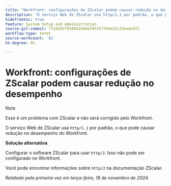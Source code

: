 ```yaml
---
title: "Workfront: configurações de ZScalar podem causar redução no desempenho"
description: "O serviço Web de ZScalar usa http/1.1 por padrão, o que pode causar redução no desempenho no Workfront."
hidefromtoc: true
feature: System Setup and Administration
source-git-commit: 77345937934851b8ebfdf257f44e25133eade971
workflow-type: tm+mt
source-wordcount: '81'
ht-degree: 6%

---
```



# Workfront: configurações de ZScalar podem causar redução no desempenho

>[!NOTE]
>
>Esse é um problema com ZScalar e não será corrigido pelo Workfront.

O serviço Web de ZScalar usa `http/1.1` por padrão, o que pode causar redução no desempenho do Workfront.

**Solução alternativa**

Configurar o software ZScalar para usar `http/2`. Isso não pode ser configurado no Workfront.

Você pode encontrar informações sobre `http/2` na documentação ZScalar.

_Relatado pela primeira vez em terça-feira, 18 de novembro de 2024._
